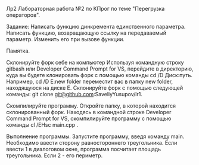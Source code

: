 Лр2 Лабораторная работа №2 по КПрог по теме "Перегрузка операторов".

Задание: Написать функцию динкремента единственного параметра. Написать функцию, возвращающую ссылку на передаваемый параметр. Изменить его при вызове функции.

Памятка.

Склонируйте форк себе на компьютер Используя командную строку gitbash или Developer Command Prompt for VS, перейдите в директорию, куда вы будете клонировать форк с помощью команды cd /D Диск:путь. Например, cd /D E:new folder переместит вас в папку new folder, находящуюся на диске E.
Склонируйте форк с помощью следующей команды: git clone git@github.com:SaveliyYusupov/lr1.

Скомпилируйте программу. Откройте папку, в которой находится склонированный форк.
Находясь в командной строке Developer Command Prompt for VS, скомпилируйте программу с помощью команды cl /EHsc main.cpp .

Выполнение программы. Запустите программу, введя команду main.
Необходимо ввести сторону равностороннего треугольника. Если ввести 1 в диалоговом окне, программа посчитает площадь треугольника. Если 2 - его периметр.
